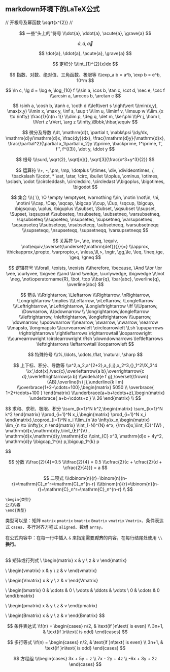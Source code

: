 ##                    	 markdown环境下的LaTeX公式	


//
开根号及幂函数
\\\sqrt{x^{2}}
//



$$
一些“头上的”符号
\\\dot{a}, \ddot{a}, \acute{a}, \grave{a}
$$

$$
\hat{a}, \widehat{a}, \vec{a}
$$

$$
\dot{a}, \ddot{a}, \acute{a}, \grave{a}
$$


$$
定积分
\\\int_{1}^{2}{x}dx
$$

$$
指数、对数、绝对值、三角函数、极限等
\\\exp_a b = a^b, \exp b = e^b, 10^m
$$

$$
\ln c, \lg d = \log e, \log_{10} f
\\\sin a, \cos b, \tan c, \cot d, \sec e, \csc f
\\\arcsin a, \arccos b, \arctan c
$$

$$
\sinh a, \cosh b, \tanh c, \coth d
\\\left\vert s \right\vert
\\\min(x,y), \max(x,y)
\\\min x, \max y, \inf s, \sup t
\\\lim u, \liminf v, \limsup w
\\\lim_{x \to \infty} \frac{1}{n(n+1)}
\\\dim p, \deg q, \det m, \ker\phi
\\\Pr j, \hom l, \lVert z \rVert, \arg z
\\\infty,\Bbbk,\hbar,\equiv
$$


$$
微分及导数
\\dt, \mathrm{d}t, \partial t, \nabla\psi
\\dy/dx, \mathrm{d}y/\mathrm{d}x, \frac{dy}{dx}, \frac{\mathrm{d}y}{\mathrm{d}x}, \frac{\partial^2}{\partial x_1\partial x_2}y
\\\prime, \backprime, f^\prime, f', f'', f^{(3)}, \dot y, \ddot y
$$

$$
根号
\\\surd, \sqrt{2}, \sqrt[n]{}, \sqrt[3]{\frac{x^3+y^3}{2}}
$$

$$
运算符
\\+, -, \pm, \mp, \dotplus
\\\times, \div, \divideontimes, /, \backslash
\\\cdot, * \ast, \star, \circ, \bullet
\\\oplus, \ominus, \otimes, \oslash, \odot
\\\circleddash, \circledcirc, \circledast
\\\bigoplus, \bigotimes, \bigodot
$$



$$
集合
\\\{ \}, \O \empty \emptyset, \varnothing
\\\in, \notin \not\in, \ni, \not\ni
\\\cap, \Cap, \sqcap, \bigcap
\\\cup, \Cup, \sqcup, \bigcup, \bigsqcup, \uplus, \biguplus
\\\subset, \Subset, \sqsubset
\\\supset, \Supset, \sqsupset
\\\subseteq, \nsubseteq, \subsetneq, \varsubsetneq, \sqsubseteq
\\\supseteq, \nsupseteq, \supsetneq, \varsupsetneq, \sqsupseteq
\\\subseteqq, \nsubseteqq, \subsetneqq, \varsubsetneqq
\\\supseteqq, \nsupseteqq, \supsetneqq, \varsupsetneqq
$$

$$
关系符
\\=, \ne, \neq, \equiv, \not\equiv,\overset{\underset{\mathrm{def}}{}}{=}
\\\approx, \thickapprox,\propto, \varpropto,<, \nless,\ll,>, \ngtr, \gg,\le, \leq, \lneq,\ge, \geq, \gneq
$$



$$
逻辑符号
\\\forall, \exists, \nexists
\\\therefore, \because, \And
\\\or \lor \vee, \curlyvee, \bigvee
\\\and \land \wedge, \curlywedge, \bigwedge
\\\lnot \neg, \not\operatorname{R}, \bot, \top
\\\bar{q}, \bar{abc}, \overline{q}, \overline{abc}
$$



$$
箭头
\\\Rrightarrow, \Lleftarrow
\\\Rightarrow, \nRightarrow, \Longrightarrow \implies
\\\Leftarrow, \nLeftarrow, \Longleftarrow
\\\Leftrightarrow, \nLeftrightarrow, \Longleftrightarrow \iff
\\\Uparrow, \Downarrow, \Updownarrow
\\ \longrightarrow,\longleftarrow
\\\leftrightarrow, \nleftrightarrow, \longleftrightarrow
\\\uparrow, \downarrow, \updownarrow
\\\nearrow, \swarrow, \nwarrow, \searrow
\\\mapsto, \longmapsto
\\\curvearrowleft \circlearrowleft \Lsh \upuparrows \rightrightarrows \rightleftarrows \rightarrowtail \looparrowright
\\\curvearrowright \circlearrowright \Rsh \downdownarrows \leftleftarrows \leftrightarrows \leftarrowtail \looparrowleft
$$



$$
特殊符号
\\\%,\ldots, \cdots,\flat, \natural, \sharp
$$



$$
上下标、积分、导数等
\\a^2,a_2,a^{2+2},a_{i,j},x_2^3,{}_1^2\!X_3^4
\\x',\dot{x},\vec{c},\overleftarrow{a b},\overrightarrow{c d},\overleftrightarrow{a b}
\\\widehat{e f g},\overset{\frown} {AB},\overline{h i j},\underline{k l m}
\\\overbrace{1+2+\cdots+100},\begin{matrix} 5050 \\ \overbrace{ 1+2+\cdots+100 } \end{matrix}
\\\underbrace{a+b+\cdots+z},\begin{matrix} \underbrace{ a+b+\cdots+z } \\ 26 \end{matrix}
\\
$$



$$
求和、求积、极限、积分
\\\sum_{k=1}^N k^2,\begin{matrix} \sum_{k=1}^N k^2 \end{matrix}
\\\prod_{i=1}^N x_i,\begin{matrix} \prod_{i=1}^N x_i \end{matrix},\coprod_{i=1}^N x_i
\\\lim_{n \to \infty}x_n,\begin{matrix} \lim_{n \to \infty}x_n \end{matrix}
\\\int_{-N}^{N} e^x\, {\rm d}x,\iint_{D}^{W} \, \mathrm{d}x\,\mathrm{d}y,\iiint_{E}^{V} \, \mathrm{d}x\,\mathrm{d}y\,\mathrm{d}z
\\\oint_{C} x^3\, \mathrm{d}x + 4y^2\, \mathrm{d}y
\\\bigcap_1^{n} p,\bigcup_1^{k} p

$$

$$
分数
\\\frac{2}{4}=0.5
\\\tfrac{2}{4} = 0.5
\\\cfrac{2}{c + \cfrac{2}{d + \cfrac{2}{4}}} = a
$$



$$
二项式
\\\dbinom{n}{r}=\binom{n}{n-r}=\mathrm{C}_n^r=\mathrm{C}_n^{n-r}
\\\tbinom{n}{r}=\tbinom{n}{n-r}=\mathrm{C}_n^r=\mathrm{C}_n^{n-r}
\\
$$




```
\begin{类型}
公式内容
\end{类型}
```

类型可以是：矩阵 `matrix` `pmatrix` `bmatrix` `Bmatrix` `vmatrix` `Vmatrix`、条件表达式 `cases`、多行对齐方程式 `aligned`、数组 `array`。

在公式内容中：在每一行中插入 `&` 来指定需要**对齐**的内容，在每行结尾处使用 `\\` **换行**。

​	
$$
矩阵或行列式
\\
\begin{matrix}
x & y \\
z & v
\end{matrix}

\\
\begin{vmatrix}
x & y \\
z & v
\end{vmatrix}

\\
\begin{Vmatrix}
x & y \\
z & v
\end{Vmatrix}

\\
\begin{bmatrix}
0      & \cdots & 0      \\
\vdots & \ddots & \vdots \\
0      & \cdots & 0
\end{bmatrix}

\\
\begin{pmatrix}
x & y \\
z & v
\end{pmatrix}

\\
\begin{Bmatrix}
x & y \\
z & v
\end{Bmatrix}
$$



$$
条件表达式
\\f(n) =
\begin{cases} 
n/2,  & \text{if }n\text{ is even} \\
3n+1, & \text{if }n\text{ is odd}
\end{cases}
$$



$$
多行等式
\\f(n) =
\begin{cases} 
n/2,  & \text{if }n\text{ is even} \\
3n+1, & \text{if }n\text{ is odd}
\end{cases}
$$



$$
方程组
\\\begin{cases}
3x + 5y +  z \\
7x - 2y + 4z \\
-6x + 3y + 2z
\end{cases}
$$
